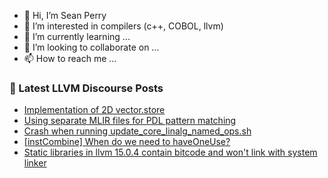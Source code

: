 - 👋 Hi, I’m Sean Perry
- 👀 I’m interested in compilers (c++, COBOL, llvm)
- 🌱 I’m currently learning ...
- 💞️ I’m looking to collaborate on ...
- 📫 How to reach me ...

<!---
s66perry/s66perry is a ✨ special ✨ repository because its `README.md` (this file) appears on your GitHub profile.
You can click the Preview link to take a look at your changes.
--->
### 📕 Latest LLVM Discourse Posts

<!-- DISCOURSE-LLVM:START -->
- [Implementation of 2D vector.store](https://discourse.llvm.org/t/implementation-of-2d-vector-store/66207#post_1)
- [Using separate MLIR files for PDL pattern matching](https://discourse.llvm.org/t/using-separate-mlir-files-for-pdl-pattern-matching/66183#post_3)
- [Crash when running update_core_linalg_named_ops.sh](https://discourse.llvm.org/t/crash-when-running-update-core-linalg-named-ops-sh/66115#post_13)
- [[instCombine] When do we need to haveOneUse?](https://discourse.llvm.org/t/instcombine-when-do-we-need-to-haveoneuse/66202#post_2)
- [Static libraries in llvm 15.0.4 contain bitcode and won&#39;t link with system linker](https://discourse.llvm.org/t/static-libraries-in-llvm-15-0-4-contain-bitcode-and-wont-link-with-system-linker/66195#post_7)
<!-- DISCOURSE-LLVM:END -->
